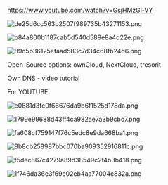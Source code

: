 https://www.youtube.com/watch?v=GsjHMzGl-VY

![de25d6cc563b2507f989735b43271153.png](de25d6cc563b2507f989735b43271153.png)

![b84a800b1187cab5d540d589e8a4d22e.png](b84a800b1187cab5d540d589e8a4d22e.png)

![89c5b36125efaad583c7d34c68fb24d6.png](89c5b36125efaad583c7d34c68fb24d6.png)

Open-Source options: ownCloud, NextCloud, tresorit

Own DNS - video tutorial

For YOUTUBE:

![e0881d3fc0f66676da9b6f1525d178da.png](e0881d3fc0f66676da9b6f1525d178da.png)

![1799e99688d43ff4ca982ae7a3b9cbc7.png](1799e99688d43ff4ca982ae7a3b9cbc7.png)

![fa608cf759147f76c5edc8e9da668ba1.png](fa608cf759147f76c5edc8e9da668ba1.png)

![8b8cb258987bbc070ba909352916811c.png](8b8cb258987bbc070ba909352916811c.png)

![f5dec867c4279a89d38549c2f4b3b418.png](f5dec867c4279a89d38549c2f4b3b418.png)

![1f746da36e3f69e02eb4aa77004c832a.png](1f746da36e3f69e02eb4aa77004c832a.png)